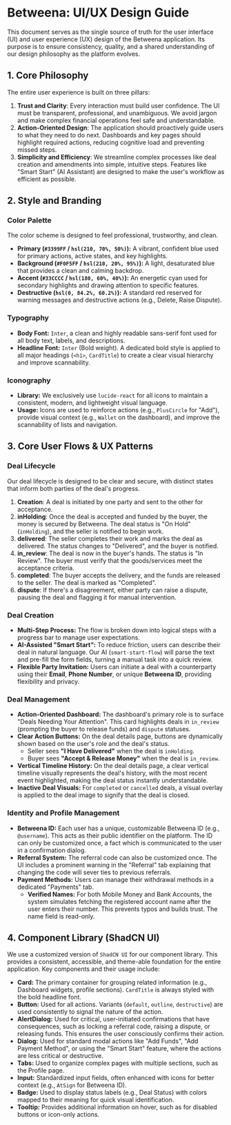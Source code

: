 <!-- /UI_UX_GUIDE.md -->
# Betweena: UI/UX Design Guide

This document serves as the single source of truth for the user interface (UI) and user experience (UX) design of the Betweena application. Its purpose is to ensure consistency, quality, and a shared understanding of our design philosophy as the platform evolves.

## 1. Core Philosophy

The entire user experience is built on three pillars:

1.  **Trust and Clarity**: Every interaction must build user confidence. The UI must be transparent, professional, and unambiguous. We avoid jargon and make complex financial operations feel safe and understandable.
2.  **Action-Oriented Design**: The application should proactively guide users to what they need to do next. Dashboards and key pages should highlight required actions, reducing cognitive load and preventing missed steps.
3.  **Simplicity and Efficiency**: We streamline complex processes like deal creation and amendments into simple, intuitive steps. Features like "Smart Start" (AI Assistant) are designed to make the user's workflow as efficient as possible.

## 2. Style and Branding

### Color Palette

The color scheme is designed to feel professional, trustworthy, and clean.

-   **Primary (`#3399FF` / `hsl(210, 70%, 50%)`):** A vibrant, confident blue used for primary actions, active states, and key highlights.
-   **Background (`#F0F5FF` / `hsl(210, 20%, 95%)`):** A light, desaturated blue that provides a clean and calming backdrop.
-   **Accent (`#33CCCC` / `hsl(180, 60%, 40%)`):** An energetic cyan used for secondary highlights and drawing attention to specific features.
-   **Destructive (`hsl(0, 84.2%, 60.2%)`):** A standard red reserved for warning messages and destructive actions (e.g., Delete, Raise Dispute).

### Typography

-   **Body Font:** `Inter`, a clean and highly readable sans-serif font used for all body text, labels, and descriptions.
-   **Headline Font:** `Inter` (Bold weight). A dedicated bold style is applied to all major headings (`<h1>`, `CardTitle`) to create a clear visual hierarchy and improve scannability.

### Iconography

-   **Library:** We exclusively use `lucide-react` for all icons to maintain a consistent, modern, and lightweight visual language.
-   **Usage:** Icons are used to reinforce actions (e.g., `PlusCircle` for "Add"), provide visual context (e.g., `Wallet` on the dashboard), and improve the scannability of lists and navigation.

## 3. Core User Flows & UX Patterns

### Deal Lifecycle

Our deal lifecycle is designed to be clear and secure, with distinct states that inform both parties of the deal's progress.

1.  **Creation**: A deal is initiated by one party and sent to the other for acceptance.
2.  **inHolding**: Once the deal is accepted and funded by the buyer, the money is secured by Betweena. The deal status is "On Hold" (`inHolding`), and the seller is notified to begin work.
3.  **delivered**: The seller completes their work and marks the deal as delivered. The status changes to "Delivered", and the buyer is notified.
4.  **in_review**: The deal is now in the buyer's hands. The status is "In Review". The buyer must verify that the goods/services meet the acceptance criteria.
5.  **completed**: The buyer accepts the delivery, and the funds are released to the seller. The deal is marked as "Completed".
6.  **dispute**: If there's a disagreement, either party can raise a dispute, pausing the deal and flagging it for manual intervention.

### Deal Creation

-   **Multi-Step Process:** The flow is broken down into logical steps with a progress bar to manage user expectations.
-   **AI-Assisted "Smart Start":** To reduce friction, users can describe their deal in natural language. Our AI (`smart-start-flow`) will parse the text and pre-fill the form fields, turning a manual task into a quick review.
-   **Flexible Party Invitation:** Users can initiate a deal with a counterparty using their **Email**, **Phone Number**, or unique **Betweena ID**, providing flexibility and privacy.

### Deal Management

-   **Action-Oriented Dashboard:** The dashboard's primary role is to surface "Deals Needing Your Attention". This card highlights deals in `in_review` (prompting the buyer to release funds) and `dispute` statuses.
-   **Clear Action Buttons:** On the deal details page, buttons are dynamically shown based on the user's role and the deal's status.
    -   Seller sees **"I Have Delivered"** when the deal is `inHolding`.
    -   Buyer sees **"Accept & Release Money"** when the deal is `in_review`.
-   **Vertical Timeline History:** On the deal details page, a clear vertical timeline visually represents the deal's history, with the most recent event highlighted, making the deal status instantly understandable.
-   **Inactive Deal Visuals:** For `completed` or `cancelled` deals, a visual overlay is applied to the deal image to signify that the deal is closed.

### Identity and Profile Management

-   **Betweena ID:** Each user has a unique, customizable Betweena ID (e.g., `@username`). This acts as their public identifier on the platform. The ID can only be customized once, a fact which is communicated to the user in a confirmation dialog.
-   **Referral System:** The referral code can also be customized once. The UI includes a prominent warning in the "Referral" tab explaining that changing the code will sever ties to previous referrals.
-   **Payment Methods:** Users can manage their withdrawal methods in a dedicated "Payments" tab.
    -   **Verified Names:** For both Mobile Money and Bank Accounts, the system simulates fetching the registered account name after the user enters their number. This prevents typos and builds trust. The name field is read-only.

## 4. Component Library (ShadCN UI)

We use a customized version of `ShadCN UI` for our component library. This provides a consistent, accessible, and theme-able foundation for the entire application. Key components and their usage include:

-   **Card:** The primary container for grouping related information (e.g., Dashboard widgets, profile sections). `CardTitle` is always styled with the bold headline font.
-   **Button:** Used for all actions. Variants (`default`, `outline`, `destructive`) are used consistently to signal the nature of the action.
-   **AlertDialog:** Used for critical, user-initiated confirmations that have consequences, such as locking a referral code, raising a dispute, or releasing funds. This ensures the user consciously confirms their action.
-   **Dialog:** Used for standard modal actions like "Add Funds", "Add Payment Method", or using the "Smart Start" feature, where the actions are less critical or destructive.
-   **Tabs:** Used to organize complex pages with multiple sections, such as the Profile page.
-   **Input:** Standardized input fields, often enhanced with icons for better context (e.g., `AtSign` for Betweena ID).
-   **Badge:** Used to display status labels (e.g., Deal Status) with colors mapped to their meaning for quick visual identification.
-   **Tooltip:** Provides additional information on hover, such as for disabled buttons or icon-only actions.